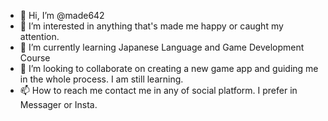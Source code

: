 - 👋 Hi, I’m @made642
- 👀 I’m interested in anything that's made me happy or caught my attention.
- 🌱 I’m currently learning Japanese Language and Game Development Course
- 💞️ I’m looking to collaborate on creating a new game app and guiding me in the whole process. I am still learning.
- 📫 How to reach me contact me in any of social platform. I prefer in Messager or Insta.

<!---
made642/made642 is a ✨ special ✨ repository because its `README.md` (this file) appears on your GitHub profile.
You can click the Preview link to take a look at your changes.
--->
